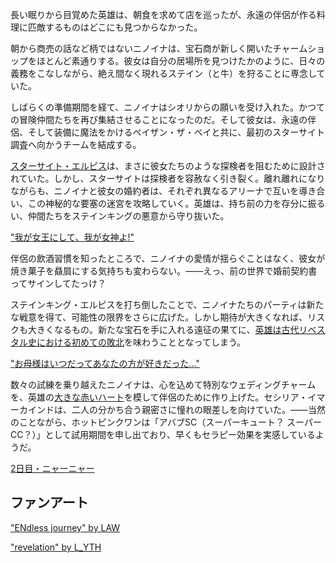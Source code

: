 <!-- title: ニノイナ -->
<!-- status: 生存 -->

長い眠りから目覚めた英雄は、朝食を求めて店を巡ったが、永遠の伴侶が作る料理に匹敵するものはどこにも見つからなかった。

朝から商売の話など柄ではないニノイナは、宝石商が新しく開いたチャームショップをほとんど素通りする。彼女は自分の居場所を見つけたかのように、日々の義務をこなしながら、絶え間なく現れるステイン（と牛）を狩ることに専念していた。

しばらくの準備期間を経て、ニノイナはシオリからの願いを受け入れた。かつての冒険仲間たちを再び集結させることになったのだ。そして彼女は、永遠の伴侶、そして装備に魔法をかけるペイザン・ザ・ベイと共に、最初のスターサイト調査へ向かうチームを結成する。

[スターサイト・エルピス](https://www.youtube.com/live/NSOuyMjCxPI?si=GRnr9rP-JPIfVj1V&t=4512)は、まさに彼女たちのような探検者を阻むために設計されていた。しかし、スターサイトは探検者を容赦なく引き裂く。離れ離れになりながらも、ニノイナと彼女の婚約者は、それぞれ異なるアリーナで互いを導き合い、この神秘的な要塞の迷宮を攻略していく。英雄は、持ち前の力を存分に振るい、仲間たちをステインキングの悪意から守り抜いた。

["我が女王にして、我が女神よ!"](#embed:https://youtu.be/NSOuyMjCxPI?t=7102s)

伴侶の飲酒習慣を知ったところで、ニノイナの愛情が揺らぐことはなく、彼女が焼き菓子を贔屓にする気持ちも変わらない。――えっ、前の世界で婚前契約書ってサインしてたっけ？

ステインキング・エルピスを打ち倒したことで、ニノイナたちのパーティは新たな戦意を得て、可能性の限界をさらに広げた。しかし期待が大きくなれば、リスクも大きくなるもの。新たな宝石を手に入れる遠征の果てに、[英雄は古代リベスタル史における初めての敗北](https://youtu.be/NSOuyMjCxPI?t=7920s)を味わうこととなってしまう。

["お母様はいつだってあなたの方が好きだった…"](#embed:https://youtu.be/NSOuyMjCxPI?t=8451s)

数々の試練を乗り越えたニノイナは、心を込めて特別なウェディングチャームを、英雄の[大きな赤いハート](https://youtu.be/NSOuyMjCxPI?t=9590s)を模して伴侶のために作り上げた。セシリア・イマーカインドは、二人の分かち合う親密さに憧れの眼差しを向けていた。――当然のことながら、ホットピンクワンは「アバブSC（スーパーキュート？ スーパーCC？）」として試用期間を申し出ており、早くもセラピー効果を実感しているようだ。

[2日目・ニャーニャー](#embed:https://youtu.be/NSOuyMjCxPI?t=10071s)

## ファンアート

["ENdless journey" by LAW](https://x.com/laaaw444/status/1902474971496227083)

["revelation" by L_YTH](https://x.com/lost_yth/status/1901898510058078427)
